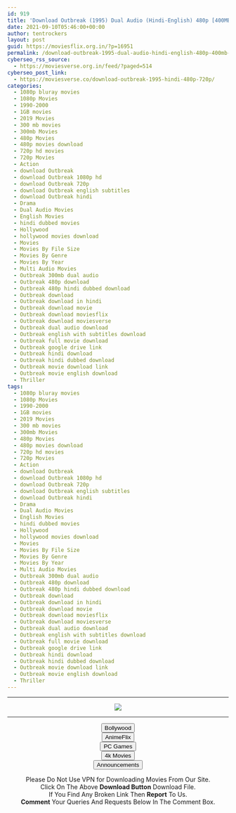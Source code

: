 ```yaml
---
id: 919
title: 'Download Outbreak (1995) Dual Audio (Hindi-English) 480p [400MB] || 720p [1GB]'
date: 2021-09-10T05:46:00+00:00
author: tentrockers
layout: post
guid: https://moviesflix.org.in/?p=16951
permalink: /download-outbreak-1995-dual-audio-hindi-english-480p-400mb-720p-1gb/
cyberseo_rss_source:
  - https://moviesverse.org.in/feed/?paged=514
cyberseo_post_link:
  - https://moviesverse.co/download-outbreak-1995-hindi-480p-720p/
categories:
  - 1080p bluray movies
  - 1080p Movies
  - 1990-2000
  - 1GB movies
  - 2019 Movies
  - 300 mb movies
  - 300mb Movies
  - 480p Movies
  - 480p movies download
  - 720p hd movies
  - 720p Movies
  - Action
  - download Outbreak
  - download Outbreak 1080p hd
  - download Outbreak 720p
  - download Outbreak english subtitles
  - download Outbreak hindi
  - Drama
  - Dual Audio Movies
  - English Movies
  - hindi dubbed movies
  - Hollywood
  - hollywood movies download
  - Movies
  - Movies By File Size
  - Movies By Genre
  - Movies By Year
  - Multi Audio Movies
  - Outbreak 300mb dual audio
  - Outbreak 480p download
  - Outbreak 480p hindi dubbed download
  - Outbreak download
  - Outbreak download in hindi
  - Outbreak download movie
  - Outbreak download moviesflix
  - Outbreak download moviesverse
  - Outbreak dual audio download
  - Outbreak english with subtitles download
  - Outbreak full movie download
  - Outbreak google drive link
  - Outbreak hindi download
  - Outbreak hindi dubbed download
  - Outbreak movie download link
  - Outbreak movie english download
  - Thriller
tags:
  - 1080p bluray movies
  - 1080p Movies
  - 1990-2000
  - 1GB movies
  - 2019 Movies
  - 300 mb movies
  - 300mb Movies
  - 480p Movies
  - 480p movies download
  - 720p hd movies
  - 720p Movies
  - Action
  - download Outbreak
  - download Outbreak 1080p hd
  - download Outbreak 720p
  - download Outbreak english subtitles
  - download Outbreak hindi
  - Drama
  - Dual Audio Movies
  - English Movies
  - hindi dubbed movies
  - Hollywood
  - hollywood movies download
  - Movies
  - Movies By File Size
  - Movies By Genre
  - Movies By Year
  - Multi Audio Movies
  - Outbreak 300mb dual audio
  - Outbreak 480p download
  - Outbreak 480p hindi dubbed download
  - Outbreak download
  - Outbreak download in hindi
  - Outbreak download movie
  - Outbreak download moviesflix
  - Outbreak download moviesverse
  - Outbreak dual audio download
  - Outbreak english with subtitles download
  - Outbreak full movie download
  - Outbreak google drive link
  - Outbreak hindi download
  - Outbreak hindi dubbed download
  - Outbreak movie download link
  - Outbreak movie english download
  - Thriller
---
```

<center>
  </p> 
  
  <hr />
  
  <p>
    <a href="http://gdrivepro.xyz/join.php" data-wpel-link="external" target="_blank" rel="nofollow external noopener noreferrer"><img src="https://i.imgur.com/FhMdWdW.png" /></a>
  </p>
  
  <hr />
  
  <p>
    <a href="https://dogemovies.xyz" target="_blank" data-wpel-link="external" rel="nofollow external noopener noreferrer"><button class="button button5">Bollywood</button></a><br /> <a href="https://animeflix.in" target="_blank" data-wpel-link="external" rel="nofollow external noopener noreferrer"><button class="button button5">AnimeFlix</button></a><br /> <a href="https://gamesflix.net/" target="_blank" data-wpel-link="external" rel="nofollow external noopener noreferrer"><button class="button button5">PC Games</button></a><br /> <a href="https://uhdmovies.in" target="_blank" data-wpel-link="external" rel="nofollow external noopener noreferrer"><button class="button button5">4k Movies</button></a><br /> <a href="https://moviesverse.co/announcements/" target="_blank" data-wpel-link="internal" rel="noopener"><button class="button button5">Announcements</button></a>
  </p>
  
  <div class="alert alert-danger">
    Please Do Not Use VPN for Downloading Movies From Our Site.
  </div>
  
  <div class="alert alert-success">
    Click On The Above <strong>Download Button</strong> Download File.
  </div>
  
  <div class="alert alert-warning">
    If You Find Any Broken Link Then <strong>Report</strong> To Us.
  </div>
  
  <div class="alert alert-info">
    <strong>Comment</strong> Your Queries And Requests Below In The Comment Box.
  </div>
  
  <p>
    </center>
  </p>